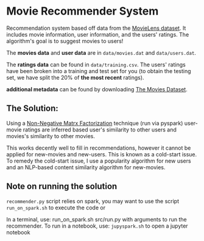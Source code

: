 # Movie Recommender System

Recommendation system based off data from the
[MovieLens dataset](http://grouplens.org/datasets/movielens/). It includes movie
information, user information, and the users' ratings. The algorithm's goal is to suggest movies to users!

The **movies data** and **user data** are in `data/movies.dat` and `data/users.dat`.

The **ratings data** can be found in `data/training.csv`. The users' ratings have been broken into a training and test set for you (to obtain the testing set, we have split the 20% of **the most recent** ratings).

**additional metadata** can be found by downloading [The Movies Dataset](https://www.kaggle.com/rounakbanik/the-movies-dataset/version/7).

## The Solution: 

Using a [Non-Negative Matrx Factorization](https://en.wikipedia.org/wiki/Non-negative_matrix_factorization) technique (run via pyspark) user-movie ratings are inferred based user's similarity to other users and movies's similarity to other movies. 

This works decently well to fill in recommendations, however it cannot be applied for new-movies and new-users. This is known as a cold-start issue. To remedy the cold-start issue, I use a popularity algorithm for new users and an NLP-based content similarity algorithm for new-movies. 

## Note on running the solution
`recommender.py` script relies on spark, you may want to use the script `run_on_spark.sh` to execute the code or 

In a terminal, use: run_on_spark.sh src/run.py with arguments to run the recommender.
To run in a notebook, use: `jupyspark.sh` to open a jupyter notebook
